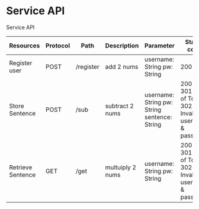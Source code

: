 # Service API
Service API

| Resources         | Protocol | Path      | Description      | Parameter                                    | Status code                                              |
|-------------------|----------|-----------|------------------|----------------------------------------------|----------------------------------------------------------|
| Register user     | POST     | /register | add 2 nums       | username: String pw: String                  | 200 OK                                                   |
| Store Sentence    | POST     | /sub      | subtract 2 nums  | username: String pw: String sentence: String | 200 OK 301 Out of Tokens 302 Invalid username & password |
| Retrieve Sentence | GET      | /get      | multuiply 2 nums | username: String pw: String                  | 200 OK 301 Out of Tokens 302 Invalid username & password |

